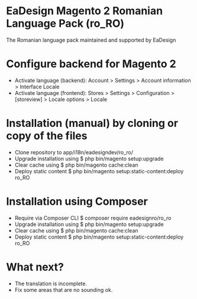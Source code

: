 # EaDesign Magento 2 Romanian Language Pack (ro_RO)
The Romanian language pack maintained and supported by EaDesign

# Configure backend for Magento 2

* Activate language (backend): Account > Settings > Account information > Interface Locale
* Activate language (frontend): Stores > Settings > Configuration > [storeview] > Locale options > Locale

# Installation (manual) by cloning or copy of the files

* Clone repository to app/i18n/eadesigndev/ro_ro/
* Upgrade installation using $ php bin/magento setup:upgrade
* Clear cache using $ php bin/magento cache:clean
* Deploy static content $ php bin/magento setup:static-content:deploy ro_RO

# Installation using Composer

* Require via Composer CLI $ composer require eadesignro/ro_ro
* Upgrade installation using $ php bin/magento setup:upgrade
* Clear cache using $ php bin/magento cache:clean
* Deploy static content $ php bin/magento setup:static-content:deploy ro_RO

# What next?

* The translation is incomplete. 
* Fix some areas that are no sounding ok.
